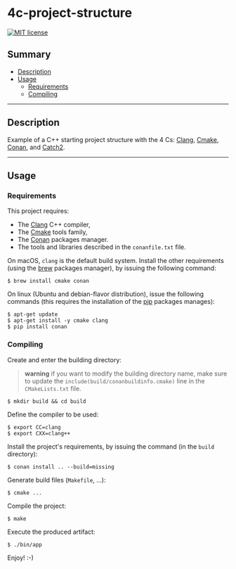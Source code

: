 # 4c-project-structure

[![MIT license](https://img.shields.io/badge/License-MIT-blue.svg)](https://lbesson.mit-license.org/)

## Summary

 * [Description](#description)
 * [Usage](#usage)
    * [Requirements](#requirements)
    * [Compiling](#compiling)

*****

## Description

Example of a C++ starting project structure with the 4 Cs: [Clang](https://clang.llvm.org), [Cmake](https://cmake.org), [Conan](https://conan.io), and [Catch2](https://github.com/catchorg/Catch2).

*****

## Usage

### Requirements

This project requires:

 * The [Clang](https://clang.llvm.org) C++ compiler,
 * The [Cmake](https://cmake.org) tools family,
 * The [Conan](https://conan.io) packages manager.
 * The tools and libraries described in the `conanfile.txt` file.

On macOS, `clang` is the default build system. Install the other requirements (using the [brew](https://brew.sh) packages manager), by issuing the following command:

```
$ brew install cmake conan
```

On linux (Ubuntu and debian-flavor distribution), issue the following commands (this requires the installation of the [pip](https://pip.pypa.io/en/stable/) packages manages):

```
$ apt-get update
$ apt-get install -y cmake clang
$ pip install conan
```

### Compiling

Create and enter the building directory:

> **warning** if you want to modify the building directory name, make sure to update the `include(build/conanbuildinfo.cmake)` line in the `CMakeLists.txt` file.

```
$ mkdir build && cd build
```

Define the compiler to be used:

```
$ export CC=clang
$ export CXX=clang++
```

Install the project's requirements, by issuing the command (in the `build` directory):

```
$ conan install .. --build=missing
```

Generate build files (`Makefile`, ...):

```
$ cmake ...
```

Compile the project:

```
$ make
```

Execute the produced artifact:

```
$ ./bin/app
```

Enjoy! :-)
